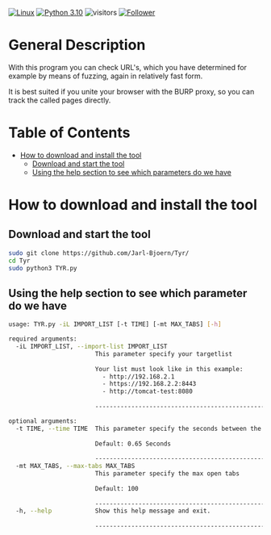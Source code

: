 [![Linux](https://svgshare.com/i/Zhy.svg)](https://svgshare.com/i/Zhy.svg)
[![Python 3.10](https://img.shields.io/badge/python-3.10-blue.svg)](https://www.python.org/downloads/release/python-3100/)
![visitors](https://visitor-badge.glitch.me/badge?page_id=jarl-bjoern/tyr&left_color=grey&right_color=blue)
<a href="https://github.com/jarl-bjoern">
      <img title="Follower" src="https://img.shields.io/github/followers/Jarl-Bjoern.svg?style=social&label=Follow&maxAge=2592000"><a href="https://github.com/Jarl-Bjoern?tab=followers"></a>

# General Description
With this program you can check URL's, which you have determined for example by means of fuzzing, again in relatively fast form.

It is best suited if you unite your browser with the BURP proxy, so you can track the called pages directly.<br />

# Table of Contents
- [How to download and install the tool](#download_install)
  - [Download and start the tool](#start_install)
  - [Using the help section to see which parameters do we have](#help_install)
      
<a name="download_install"></a>
# How to download and install the tool
<a name="start_install"></a>
## Download and start the tool
```bash
sudo git clone https://github.com/Jarl-Bjoern/Tyr/
cd Tyr
sudo python3 TYR.py
```

<a name="help_install"></a>
## Using the help section to see which parameter do we have
```bash
usage: TYR.py -iL IMPORT_LIST [-t TIME] [-mt MAX_TABS] [-h]

required arguments:
  -iL IMPORT_LIST, --import-list IMPORT_LIST
                        This parameter specify your targetlist
                        
                        Your list must look like in this example:
                          - http://192.168.2.1
                          - https://192.168.2.2:8443
                          - http://tomcat-test:8080
                        
                        -----------------------------------------------------------

optional arguments:
  -t TIME, --time TIME  This parameter specify the seconds between the next tab
                        
                        Default: 0.65 Seconds
                        
                        -----------------------------------------------------------
  -mt MAX_TABS, --max-tabs MAX_TABS
                        This parameter specify the max open tabs
                        
                        Default: 100
                        
                        -----------------------------------------------------------
  -h, --help            Show this help message and exit.
                        
                        -----------------------------------------------------------
```
